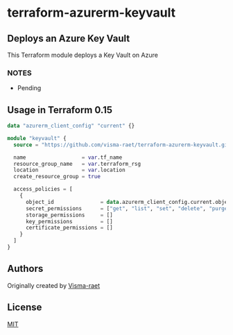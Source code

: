 # terraform-azurerm-keyvault

## Deploys an Azure Key Vault

This Terraform module deploys a Key Vault on Azure

### NOTES

* Pending

## Usage in Terraform 0.15

```terraform
data "azurerm_client_config" "current" {}

module "keyvault" {
  source = "https://github.com/visma-raet/terraform-azurerm-keyvault.git"

  name                  = var.tf_name
  resource_group_name   = var.terraform_rsg
  location              = var.location
  create_resource_group = true

  access_policies = [
    {
      object_id               = data.azurerm_client_config.current.object_id
      secret_permissions      = ["get", "list", "set", "delete", "purge", "restore"]
      storage_permissions     = []
      key_permissions         = []
      certificate_permissions = []
    }
  ]
}
```

## Authors

Originally created by [Visma-raet](http://github.com/visma-raet)

## License

[MIT](LICENSE)
